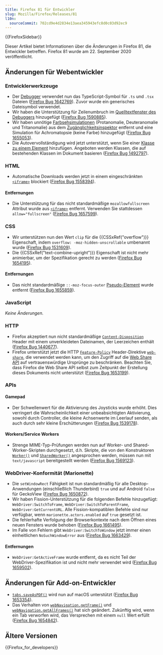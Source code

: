 ```yaml
---
title: Firefox 81 für Entwickler
slug: Mozilla/Firefox/Releases/81
l10n:
  sourceCommit: 702cd9e4d2834e13aea345943efc8d0c03d92ec9
---
```


{{FirefoxSidebar}}

Dieser Artikel bietet Informationen über die Änderungen in Firefox 81, die Entwickler betreffen. Firefox 81 wurde am 22. September 2020 veröffentlicht.

## Änderungen für Webentwickler

### Entwicklerwerkzeuge

- Der [Debugger](https://firefox-source-docs.mozilla.org/devtools-user/debugger/index.html) verwendet nun das TypeScript-Symbol für `.ts` und `.tsx` Dateien ([Firefox Bug 1642769](https://bugzil.la/1642769)). Zuvor wurde ein generisches Dateisymbol verwendet.
- Wir haben die Unterstützung für Zeilenumbruch im [Quelltextfenster des Debuggers](https://firefox-source-docs.mozilla.org/devtools-user/debugger/ui_tour/index.html#source-pane) hinzugefügt ([Firefox Bug 1590885](https://bugzil.la/1590885)).
- Wir haben unnötige [Farbsehsimulationen](https://firefox-source-docs.mozilla.org/devtools-user/accessibility_inspector/simulation/index.html) (Protanomalie, Deuteranomalie und Tritanomalie) aus dem [Zugänglichkeitsinspektor](https://firefox-source-docs.mozilla.org/devtools-user/accessibility_inspector/index.html) entfernt und eine Simulation für Achromatopsie (keine Farbe) hinzugefügt ([Firefox Bug 1655053](https://bugzil.la/1655053)).
- Die Autovervollständigung wird jetzt unterstützt, wenn Sie einer [Klasse zu einem Element](https://firefox-source-docs.mozilla.org/devtools-user/page_inspector/how_to/examine_and_edit_css/index.html#viewing-and-changing-classes-on-an-element) hinzufügen. Angeboten werden Klassen, die auf bestehenden Klassen im Dokument basieren ([Firefox Bug 1492797](https://bugzil.la/1492797)).

### HTML

- Automatische Downloads werden jetzt in einem eingeschränkten [`<iframe>`](/de/docs/Web/HTML/Element/iframe) blockiert ([Firefox Bug 1558394](https://bugzil.la/1558394)).

#### Entfernungen

- Die Unterstützung für das nicht standardmäßige `mozallowfullscreen` Attribut wurde aus [`<iframe>`](/de/docs/Web/HTML/Element/iframe) entfernt. Verwenden Sie stattdessen `allow="fullscreen"` ([Firefox Bug 1657599](https://bugzil.la/1657599)).

### CSS

- Wir unterstützen nun den Wert `clip` für die {{CSSxRef("overflow")}} Eigenschaft, indem `overflow: -moz-hidden-unscrollable` umbenannt wurde ([Firefox Bug 1531609](https://bugzil.la/1531609)).
- Die {{CSSxRef("text-combine-upright")}} Eigenschaft ist nicht mehr animierbar, um der Spezifikation gerecht zu werden ([Firefox Bug 1654195](https://bugzil.la/1654195)).

#### Entfernungen

- Das nicht standardmäßige `::-moz-focus-outer` [Pseudo-Element](/de/docs/Web/CSS/Pseudo-elements) wurde entfernt ([Firefox Bug 1655859](https://bugzil.la/1655859)).

### JavaScript

_Keine Änderungen._

### HTTP

- Firefox akzeptiert nun nicht standardmäßige [`Content-Disposition`](/de/docs/Web/HTTP/Reference/Headers/Content-Disposition) Header mit einem unverkleideten Dateinamen, der Leerzeichen enthält ([Firefox Bug 1440677](https://bugzil.la/1440677)).
- Firefox unterstützt jetzt die HTTP [`Feature-Policy`](/de/docs/Web/HTTP/Reference/Headers/Permissions-Policy) Header-Direktive [`web-share`](/de/docs/Web/HTTP/Reference/Headers/Permissions-Policy/web-share), die verwendet werden kann, um den Zugriff auf die [Web Share API](/de/docs/Web/API/Navigator/share) auf vertrauenswürdige Ursprünge zu beschränken. Beachten Sie, dass Firefox die Web Share API selbst zum Zeitpunkt der Erstellung dieses Dokuments nicht unterstützt ([Firefox Bug 1653199](https://bugzil.la/1653199)).

### APIs

#### Gamepad

- Der Schwellenwert für die Aktivierung des Joysticks wurde erhöht. Dies verringert die Wahrscheinlichkeit einer unbeabsichtigten Aktivierung, sowohl durch Controller, die kleine Achsenwerte im Leerlauf senden, als auch durch sehr kleine Erschütterungen ([Firefox Bug 1539178](https://bugzil.la/1539178)).

#### Workers/Service Workers

- Strenge MIME-Typ-Prüfungen werden nun auf Worker- und Shared-Worker-Skripten durchgesetzt, d.h. Skripte, die von den Konstruktoren [`Worker()`](/de/docs/Web/API/Worker/Worker) und [`SharedWorker()`](/de/docs/Web/API/SharedWorker/SharedWorker) angesprochen werden, müssen nun mit `text/javascript` bereitgestellt werden ([Firefox Bug 1569123](https://bugzil.la/1569123)).

### WebDriver-Konformität (Marionette)

- Die `setWindowRect` Fähigkeit ist nun standardmäßig für alle Desktop-Anwendungen (einschließlich Thunderbird) `true` und auf Android `false` für GeckoView ([Firefox Bug 1650872](https://bugzil.la/1650872)).
- Wir haben Fission-Unterstützung für die folgenden Befehle hinzugefügt: `WebDriver:SwitchToFrame`, `WebDriver:SwitchToParentFrame`, `WebDriver:GetCurrentURL`. Alle Fission-kompatiblen Befehle sind nur verfügbar, wenn `marionette.actors.enabled` auf `true` gesetzt ist.
- Die fehlerhafte Verfolgung der Browserkontexte nach dem Öffnen eines neuen Fensters wurde behoben ([Firefox Bug 1661495](https://bugzil.la/1661495)).
- Im Falle von Fehlern gibt `WebDriver:SwitchToWindow` jetzt immer einen einheitlichen `NoSuchWindowError` aus ([Firefox Bug 1663429](https://bugzil.la/1663429)).

#### Entfernungen

- `WebDriver:GetActiveFrame` wurde entfernt, da es nicht Teil der WebDriver-Spezifikation ist und nicht mehr verwendet wird ([Firefox Bug 1659502](https://bugzil.la/1659502)).

## Änderungen für Add-on-Entwickler

- [`tabs.saveAsPDF()`](/de/docs/Mozilla/Add-ons/WebExtensions/API/tabs/saveAsPDF) wird nun auf macOS unterstützt ([Firefox Bug 1653354](https://bugzil.la/1653354)).
- Das Verhalten von [`webNavigation.getFrame()`](/de/docs/Mozilla/Add-ons/WebExtensions/API/webNavigation/getFrame) und [`webNavigation.getAllFrames()`](/de/docs/Mozilla/Add-ons/WebExtensions/API/webNavigation/getAllFrames) hat sich geändert. Zukünftig wird, wenn ein Tab verworfen wird, das Versprechen mit einem `null` Wert erfüllt ([Firefox Bug 1654842](https://bugzil.la/1654842)).

## Ältere Versionen

{{Firefox_for_developers}}
